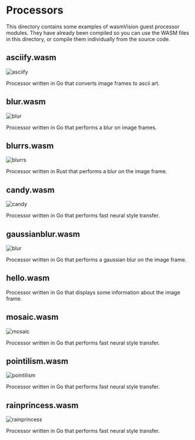 # Processors

This directory contains some examples of wasmVision guest processor modules. They have already been compiled so you can use the WASM files in this directory, or compile them individually from the source code.

## asciify.wasm

![asciify](../images/asciify-processor.png)

Processor written in Go that converts image frames to ascii art.

## blur.wasm

![blur](../images/blur-processor.png)

Processor written in Go that performs a blur on image frames.

## blurrs.wasm

![blurrs](../images/blur-processor.png)

Processor written in Rust that performs a blur on the image frame.

## candy.wasm

![candy](../images/candy-processor.png)

Processor written in Go that performs fast neural style transfer.

## gaussianblur.wasm

![blur](../images/gaussianblur-processor.png)

Processor written in Go that performs a  gaussian blur on the image frame.

## hello.wasm

Processor written in Go that displays some information about the image frame.

## mosaic.wasm

![mosaic](../images/mosaic-processor.png)

Processor written in Go that performs fast neural style transfer.

## pointilism.wasm

![pointilism](../images/pointilism-processor.png)

Processor written in Go that performs fast neural style transfer.

## rainprincess.wasm

![rainprincess](../images/rainprincess-processor.png)

Processor written in Go that performs fast neural style transfer.
